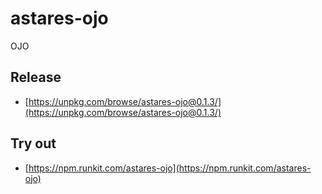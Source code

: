# astares-ojo
OJO 


## Release

- [https://unpkg.com/browse/astares-ojo@0.1.3/](https://unpkg.com/browse/astares-ojo@0.1.3/)


## Try out

- [https://npm.runkit.com/astares-ojo](https://npm.runkit.com/astares-ojo)